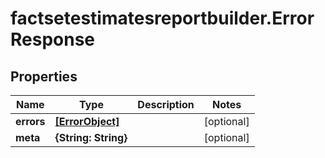 # factsetestimatesreportbuilder.ErrorResponse

## Properties

Name | Type | Description | Notes
------------ | ------------- | ------------- | -------------
**errors** | [**[ErrorObject]**](ErrorObject.md) |  | [optional] 
**meta** | **{String: String}** |  | [optional] 


